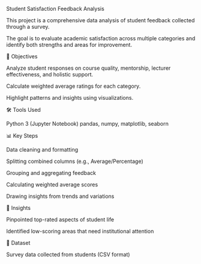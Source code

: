 Student Satisfaction Feedback Analysis

This project is a comprehensive data analysis of student feedback collected through a survey.

The goal is to evaluate academic satisfaction across multiple categories and identify both strengths and areas for improvement.

📌 Objectives

Analyze student responses on course quality, mentorship, lecturer effectiveness, and holistic support.


Calculate weighted average ratings for each category.


Highlight patterns and insights using visualizations.


🛠 Tools Used

Python 3 (Jupyter Notebook)
pandas, numpy, matplotlib, seaborn


📊 Key Steps

Data cleaning and formatting


Splitting combined columns (e.g., Average/Percentage)


Grouping and aggregating feedback


Calculating weighted average scores


Drawing insights from trends and variations


🧠 Insights

Pinpointed top-rated aspects of student life


Identified low-scoring areas that need institutional attention


📁 Dataset

Survey data collected from students (CSV format)
